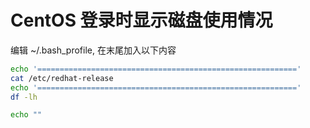 # CentOS 登录时显示磁盘使用情况

编辑 ~/.bash_profile, 在末尾加入以下内容

```bash
echo '=========================================================='
cat /etc/redhat-release
echo '=========================================================='
df -lh

echo ""
```



